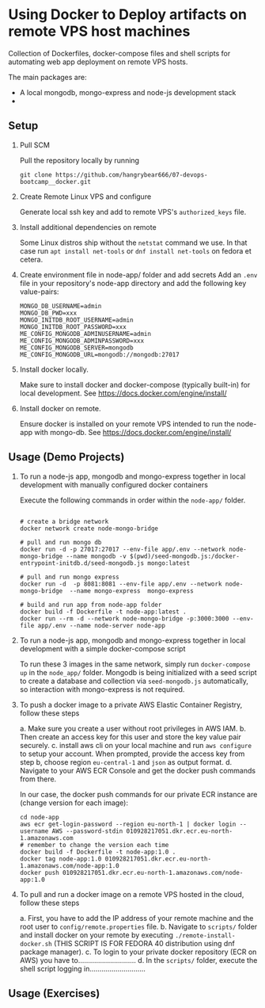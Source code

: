 # Using Docker to Deploy artifacts on remote VPS host machines

Collection of Dockerfiles, docker-compose files and shell scripts for automating web app deployment on remote VPS hosts.

The main packages are:
- A local mongodb, mongo-express and node-js development stack
- 

## Setup

1. Pull SCM

	Pull the repository locally by running 
	```
  	git clone https://github.com/hangrybear666/07-devops-bootcamp__docker.git
	```

2. Create Remote Linux VPS and configure

	Generate local ssh key and add to remote VPS's `authorized_keys` file.

3. Install additional dependencies on remote

	Some Linux distros ship without the `netstat` command we use. In that case run `apt install net-tools` or `dnf install net-tools` on fedora et cetera.

4. Create environment file in node-app/ folder and add secrets
	Add an `.env` file in your repository's node-app directory and add the following key value-pairs:
	```
	MONGO_DB_USERNAME=admin
	MONGO_DB_PWD=xxx
	MONGO_INITDB_ROOT_USERNAME=admin
	MONGO_INITDB_ROOT_PASSWORD=xxx
	ME_CONFIG_MONGODB_ADMINUSERNAME=admin
	ME_CONFIG_MONGODB_ADMINPASSWORD=xxx
	ME_CONFIG_MONGODB_SERVER=mongodb
	ME_CONFIG_MONGODB_URL=mongodb://mongodb:27017

	```

5. Install docker locally.

	Make sure to install docker and docker-compose (typically built-in) for local development. See https://docs.docker.com/engine/install/

6. Install docker on remote.

	Ensure docker is installed on your remote VPS intended to run the node-app with mongo-db. See https://docs.docker.com/engine/install/

## Usage (Demo Projects)

1. To run a node-js app, mongodb and mongo-express together in local development with manually configured docker containers

	Execute the following commands in order within the `node-app/` folder.
	```

	# create a bridge network
	docker network create node-mongo-bridge

	# pull and run mongo db 
	docker run -d -p 27017:27017 --env-file app/.env --network node-mongo-bridge --name mongodb -v $(pwd)/seed-mongodb.js:/docker-entrypoint-initdb.d/seed-mongodb.js mongo:latest

	# pull and run mongo express
	docker run -d  -p 8081:8081 --env-file app/.env --network node-mongo-bridge  --name mongo-express  mongo-express

	# build and run app from node-app folder
	docker build -f Dockerfile -t node-app:latest .
	docker run --rm -d --network node-mongo-bridge -p:3000:3000 --env-file app/.env --name node-server node-app

	```

2. To run a node-js app, mongodb and mongo-express together in local development with a simple docker-compose script

	To run these 3 images in the same network, simply run `docker-compose up` in the `node_app/` folder.
	Mongodb is being initialized with a seed script to create a database and collection via `seed-mongodb.js` automatically, so interaction with mongo-express is not required.

3. To push a docker image to a private AWS Elastic Container Registry, follow these steps

	a. Make sure you create a user without root privileges in AWS IAM.
	b. Then create an access key for this user and store the key value pair securely.
	c. install aws cli on your local machine and run `aws configure` to setup your account. When prompted, provide the access key from step b, choose region `eu-central-1` and `json` as output format.
	d. Navigate to your AWS ECR Console and get the docker push commands from there.

	In our case, the docker push commands for our private ECR instance are (change version for each image):
	```
	cd node-app
	aws ecr get-login-password --region eu-north-1 | docker login --username AWS --password-stdin 010928217051.dkr.ecr.eu-north-1.amazonaws.com
	# remember to change the version each time
	docker build -f Dockerfile -t node-app:1.0 .
	docker tag node-app:1.0 010928217051.dkr.ecr.eu-north-1.amazonaws.com/node-app:1.0
	docker push 010928217051.dkr.ecr.eu-north-1.amazonaws.com/node-app:1.0
	
	```

4. To pull and run a docker image on a remote VPS hosted in the cloud, follow these steps

	a. First, you have to add the IP address of your remote machine and the root user to `config/remote.properties` file.
	b. Navigate to `scripts/` folder and install docker on your remote by executing `./remote-install-docker.sh` (THIS SCRIPT IS FOR FEDORA 40 distribution using dnf package manager).
	c. To login to your private docker repository (ECR on AWS) you have to.............................
	d. In the `scripts/` folder, execute the shell script logging in............................




## Usage (Exercises)
